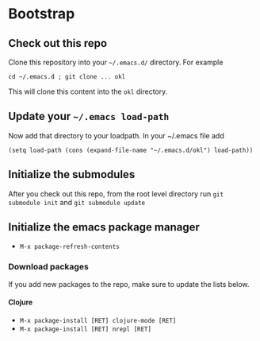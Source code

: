 # Bootstrap

## Check out this repo
Clone this repository into your `~/.emacs.d/` directory.  For example

`cd ~/.emacs.d ; git clone ... okl`

This will clone this content into the `okl` directory.

## Update your `~/.emacs load-path`
Now add that directory to your loadpath. In your ~/.emacs file add

`(setq load-path (cons (expand-file-name "~/.emacs.d/okl") load-path))`

## Initialize the submodules
After you check out this repo, from the root level directory run `git submodule init` and `git submodule update`

## Initialize the emacs package manager

* `M-x package-refresh-contents`

### Download packages

If you add new packages to the repo, make sure to update the lists below.

#### Clojure

* `M-x package-install [RET] clojure-mode [RET]`
* `M-x package-install [RET] nrepl [RET]`